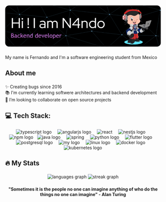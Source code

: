 
![Header](./assets/github-header-image-n4.png)

###

<p align="left">My name is Fernando and I'm a software engineering student from Mexico </p>

###

<h2 align="left">About me</h2>

###

<p align="left">✨ Creating bugs since 2016<br>📚 I'm currently learning softwere architectures and backend development<br>🎯 I’m looking to collaborate on open source projects</p>

###

<h2 align="left">💻 Tech Stack:</h2>

###

<div align="center">
  <img src="https://cdn.jsdelivr.net/gh/devicons/devicon/icons/typescript/typescript-original.svg" height="46" alt="typescript logo"  />
  <img width="11" />
  <img src="https://cdn.simpleicons.org/angular/DD0031" height="46" alt="angularjs logo"  />
  <img width="11" />
  <img src="https://cdn.jsdelivr.net/gh/devicons/devicon/icons/react/react-original.svg" height="46" alt="react"  />
  <img width="11" />
  <img src="https://cdn.jsdelivr.net/gh/devicons/devicon/icons/nestjs/nestjs-original.svg" height="46" alt="nestjs logo"  />
  <img width="11" />
  <img src="https://cdn.jsdelivr.net/gh/devicons/devicon@latest/icons/npm/npm-original-wordmark.svg" height="58" alt="npm logo"  />
  <img width="5" />
  <img src="https://cdn.jsdelivr.net/gh/devicons/devicon/icons/java/java-original.svg" height="48" alt="java logo"  />
  <img width="11" />
  <img src="https://cdn.jsdelivr.net/gh/devicons/devicon@latest/icons/spring/spring-original.svg" height="46" alt="spring"  />
  <img width="11" />
  <img src="https://cdn.jsdelivr.net/gh/devicons/devicon/icons/python/python-original.svg" height="46" alt="python logo"  />
  <img width="11" />
  <img src="https://cdn.jsdelivr.net/gh/devicons/devicon@latest/icons/flutter/flutter-original.svg" height="46" alt="flutter logo"  />
  <img width="11" />
  <img src="https://cdn.jsdelivr.net/gh/devicons/devicon/icons/postgresql/postgresql-original.svg" height="46" alt="postgresql logo"  /> 
  <img width="11" />
  <img src="https://cdn.jsdelivr.net/gh/devicons/devicon@latest/icons/mysql/mysql-original.svg" height="46" alt="my logo"  /> 
  <img width="11" />
<!--   <img src="https://cdn.simpleicons.org/graphql" height="46" alt="graphql logo"  />  -->
<!--   <img width="11" /> -->
  <img src="https://cdn.jsdelivr.net/gh/devicons/devicon/icons/linux/linux-original.svg" height="46" alt="linux logo"  />
  <img width="11" />
  <img src="https://cdn.simpleicons.org/docker/2496ED" height="46" alt="docker logo"  />
  <img width="11" />
  <img src="https://cdn.simpleicons.org/kubernetes/2496ED" height="46" alt="kubernetes logo"  />
</div>

###

<h2 align="left">🔥 My Stats </h2>

###

<div align="center">
  <img src="https://github-readme-stats.vercel.app/api/top-langs?username=n4ndomx&locale=en&hide_title=true&layout=compact&card_width=320&langs_count=7&theme=github_dark&hide_border=true&order=2" height="165" alt="languages graph"  />
  <img src="https://streak-stats.demolab.com?user=n4ndomx&locale=en&mode=weekly&theme=github_dark&hide_border=true&order=3" height="165" alt="streak graph"  />
</div>


###
###

<p align="center"> <strong> "Sometimes it is the people no one can imagine anything of who do the things no one can imagine" - Alan Turing </strong> </p>

###


